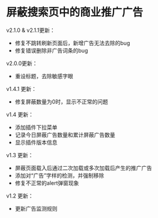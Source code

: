 # 屏蔽搜索页中的商业推广广告

v2.1.0 & v2.1.1更新：
 - 修复不跳转刷新页面后，新增广告无法去除的bug
 - 修复错误删除非广告词条的bug

v2.0.0更新：
 - 重设标题，去除敏感字眼

v1.4.1 更新：
 - 修复屏蔽数量为0时，显示不正常的问题

v1.4 更新：
 - 添加插件下拉菜单
 - 记录今日屏蔽广告数量和累计屏蔽广告数量
 - 显示插件版本信息

v1.3 更新：
 - 屏蔽页面载入后通过二次加载或多次加载后产生的推广广告
 - 添加对“广告”字样的检测，并强制移除
 - 修复不正常的alert弹窗现象

v1.2 更新：
 - 更新广告监测规则
 